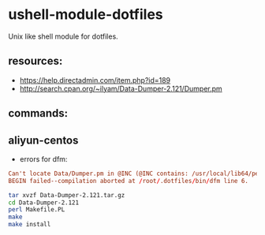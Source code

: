 # ushell-module-dotfiles
Unix like shell module for dotfiles.

## resources:
+ https://help.directadmin.com/item.php?id=189
+ http://search.cpan.org/~ilyam/Data-Dumper-2.121/Dumper.pm

## commands:


## aliyun-centos
+ errors for dfm:
```conf
Can't locate Data/Dumper.pm in @INC (@INC contains: /usr/local/lib64/perl5 /usr/local/share/perl5 /usr/lib64/perl5/vendor_perl /usr/share/perl5/vendor_perl /usr/lib64/perl5 /usr/share/perl5 .) at /root/.dotfiles/bin/dfm line 6.
BEGIN failed--compilation aborted at /root/.dotfiles/bin/dfm line 6.
```

```bash
tar xvzf Data-Dumper-2.121.tar.gz
cd Data-Dumper-2.121
perl Makefile.PL
make
make install
```

